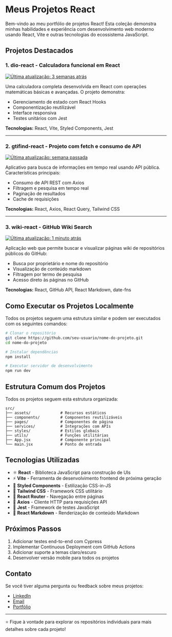 # Meus Projetos React

Bem-vindo ao meu portfólio de projetos React! Esta coleção demonstra minhas habilidades e experiência com desenvolvimento web moderno usando React, Vite e outras tecnologias do ecossistema JavaScript.

## Projetos Destacados

### 1. dio-react - Calculadora funcional em React
[![Última atualização: 3 semanas atrás](https://img.shields.io/badge/última_atualização-3_semanas_atrás-blue)]()

Uma calculadora completa desenvolvida em React com operações matemáticas básicas e avançadas. O projeto demonstra:

- Gerenciamento de estado com React Hooks
- Componentização reutilizável
- Interface responsiva
- Testes unitários com Jest

**Tecnologias:** React, Vite, Styled Components, Jest

---

### 2. gtifind-react - Projeto com fetch e consumo de API
[![Última atualização: semana passada](https://img.shields.io/badge/última_atualização-semana_passada-green)]()

Aplicativo para busca de informações em tempo real usando API pública. Características principais:

- Consumo de API REST com Axios
- Filtragem e pesquisa em tempo real
- Paginação de resultados
- Cache de requisições

**Tecnologias:** React, Axios, React Query, Tailwind CSS

---

### 3. wiki-react - GitHub Wiki Search
[![Última atualização: 1 minuto atrás](https://img.shields.io/badge/última_atualização-1_minuto_atrás-red)]()

Aplicação web que permite buscar e visualizar páginas wiki de repositórios públicos do GitHub:

- Busca por proprietário e nome do repositório
- Visualização de conteúdo markdown
- Filtragem por termo de pesquisa
- Acesso direto às páginas no GitHub

**Tecnologias:** React, GitHub API, React Markdown, date-fns

## Como Executar os Projetos Localmente

Todos os projetos seguem uma estrutura similar e podem ser executados com os seguintes comandos:

```bash
# Clonar o repositório
git clone https://github.com/seu-usuario/nome-do-projeto.git
cd nome-do-projeto

# Instalar dependências
npm install

# Executar servidor de desenvolvimento
npm run dev
```

## Estrutura Comum dos Projetos

Todos os projetos seguem esta estrutura organizada:

```
src/
├── assets/             # Recursos estáticos
├── components/         # Componentes reutilizáveis
├── pages/              # Componentes de página
├── services/           # Integrações com APIs
├── styles/             # Estilos globais
├── utils/              # Funções utilitárias
├── App.jsx             # Componente principal
└── main.jsx            # Ponto de entrada
```

## Tecnologias Utilizadas

- ⚛️ **React** - Biblioteca JavaScript para construção de UIs
- ⚡ **Vite** - Ferramenta de desenvolvimento frontend de próxima geração
- 💅 **Styled Components** - Estilização CSS-in-JS
- 🎨 **Tailwind CSS** - Framework CSS utilitário
- 🔄 **React Router** - Navegação entre páginas
- 📡 **Axios** - Cliente HTTP para requisições API
- 🧪 **Jest** - Framework de testes JavaScript
- 📘 **React Markdown** - Renderização de conteúdo Markdown

## Próximos Passos

1. Adicionar testes end-to-end com Cypress
2. Implementar Continuous Deployment com GitHub Actions
3. Adicionar suporte a temas claro/escuro
4. Desenvolver versão mobile para todos os projetos

## Contato

Se você tiver alguma pergunta ou feedback sobre meus projetos:

- [LinkedIn](https://www.linkedin.com/in/seu-perfil)
- [Email](mailto:seu.email@exemplo.com)
- [Portfólio](https://seu-portfolio.com)

---

⭐ Fique à vontade para explorar os repositórios individuais para mais detalhes sobre cada projeto!

